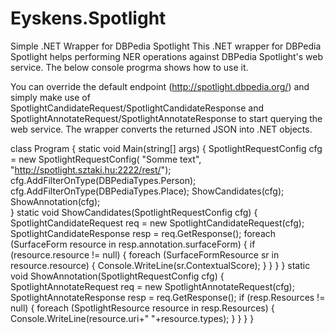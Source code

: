 # Eyskens.Spotlight
Simple .NET Wrapper for DBPedia Spotlight
This .NET wrapper for DBPedia Spotlight helps performing NER operations against DBPedia Spotlight's web service. The below console progrma shows
how to use it. 

You can override the default endpoint (http://spotlight.dbpedia.org/) and simply make use of SpotlightCandidateRequest/SpotlightCandidateResponse and
SpotlightAnnotateRequest/SpotlightAnnotateResponse to start querying the web service. The wrapper converts the returned JSON
into .NET objects.

class Program
    {
        static void Main(string[] args)
        {
            SpotlightRequestConfig cfg = new SpotlightRequestConfig(
                "Somme text", "http://spotlight.sztaki.hu:2222/rest/");
            cfg.AddFilterOnType(DBPediaTypes.Person);
            cfg.AddFilterOnType(DBPediaTypes.Place);
            ShowCandidates(cfg);
            ShowAnnotation(cfg);            
        }
        static void ShowCandidates(SpotlightRequestConfig cfg)
        {
            SpotlightCandidateRequest req = new SpotlightCandidateRequest(cfg);
            SpotlightCandidateResponse resp = req.GetResponse();
            foreach (SurfaceForm resource in resp.annotation.surfaceForm)
            {
                if (resource.resource != null)
                {
                    foreach (SurfaceFormResource sr in resource.resource)
                    {
                        Console.WriteLine(sr.ContextualScore);
                    }
                }
            }
        }
        static void ShowAnnotation(SpotlightRequestConfig cfg)
        {
            SpotlightAnnotateRequest req = new SpotlightAnnotateRequest(cfg);
            SpotlightAnnotateResponse resp = req.GetResponse();
            if (resp.Resources != null)
            {
                foreach (SpotlightResource resource in resp.Resources)
                {
                    Console.WriteLine(resource.uri+" "+resource.types);
                }
            }
        }
    }
